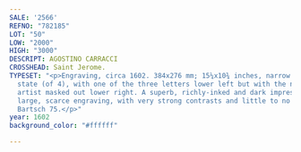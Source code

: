```yaml
---
SALE: '2566'
REFNO: "782185"
LOT: "50"
LOW: "2000"
HIGH: "3000"
DESCRIPT: AGOSTINO CARRACCI
CROSSHEAD: Saint Jerome.
TYPESET: "<p>Engraving, circa 1602. 384x276 mm; 15¼x10¾ inches, narrow margins. Fourth
  state (of 4), with one of the three letters lower left but with the name of the
  artist masked out lower right. A superb, richly-inked and dark impression of this
  large, scarce engraving, with very strong contrasts and little to no sign of wear.
  Bartsch 75.</p>"
year: 1602
background_color: "#ffffff"

---
```

